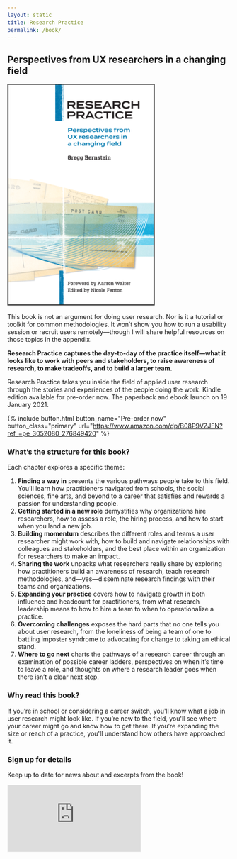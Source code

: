 ```yaml
---
layout: static
title: Research Practice
permalink: /book/
---
```

## Perspectives from UX researchers in a changing field

![Research Practice](/assets/images/book_cover.png "Research Practice cover image")

This book is not an argument for doing user research. Nor is it a tutorial or toolkit for common methodologies. It won’t show you how to run a usability session or recruit users remotely—though I will share helpful resources on those topics in the appendix.

**Research Practice captures the day-to-day of the practice itself—what it looks like to work with peers and stakeholders, to raise awareness of research, to make tradeoffs, and to build a larger team.**

Research Practice takes you inside the field of applied user research through the stories and experiences of the people doing the work. Kindle edition available for pre-order now. The paperback and ebook launch on 19 January 2021.

{% include button.html button_name="Pre-order now" button_class="primary" url="https://www.amazon.com/dp/B08P9VZJFN?ref_=pe_3052080_276849420" %}

### What’s the structure for this book?

Each chapter explores a specific theme:
1. **Finding a way in** presents the various pathways people take to this field. You’ll learn how practitioners navigated from schools, the social sciences, fine arts, and beyond to a career that satisfies and rewards a passion for understanding people.
2. **Getting started in a new role** demystifies why organizations hire researchers, how to assess a role, the hiring process, and how to start when you land a new job.
3. **Building momentum** describes the different roles and teams a user researcher might work with, how to build and navigate relationships with colleagues and stakeholders, and the best place within an organization for researchers to make an impact.
4. **Sharing the work** unpacks what researchers really share by exploring how practitioners build an awareness of research, teach research methodologies, and—yes—disseminate research findings with their teams and organizations.
5. **Expanding your practice** covers how to navigate growth in both influence and headcount for practitioners, from what research leadership means to how to hire a team to when to operationalize a practice.
6. **Overcoming challenges** exposes the hard parts that no one tells you about user research, from the loneliness of being a team of one to battling imposter syndrome to advocating for change to taking an ethical stand.
7. **Where to go next** charts the pathways of a research career through an examination of possible career ladders, perspectives on when it’s time to leave a role, and thoughts on where a research leader goes when there isn’t a clear next step.

### Why read this book?

If you’re in school or considering a career switch, you'll know what a job in user research might look like. If you’re new to the field, you'll see where your career might go and know how to get there. If you’re expanding the size or reach of a practice, you'll understand how others have approached it.

### Sign up for details
Keep up to date for news about and excerpts from the book!

<!-- Begin Substack form -->
<div class="iframe-container">
<iframe src="https://gregg.substack.com/embed" style="border:1px solid #EEE; background:white;" scrolling="no"></iframe>
</div>
<!--End Substack form-->
